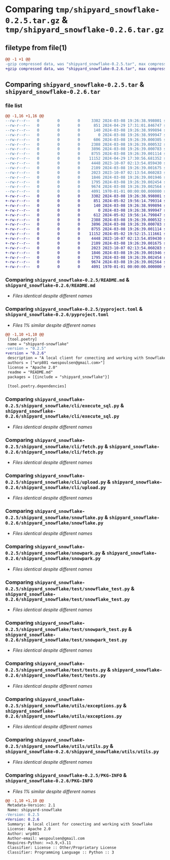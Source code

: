 # Comparing `tmp/shipyard_snowflake-0.2.5.tar.gz` & `tmp/shipyard_snowflake-0.2.6.tar.gz`

## filetype from file(1)

```diff
@@ -1 +1 @@
-gzip compressed data, was "shipyard_snowflake-0.2.5.tar", max compression
+gzip compressed data, was "shipyard_snowflake-0.2.6.tar", max compression
```

## Comparing `shipyard_snowflake-0.2.5.tar` & `shipyard_snowflake-0.2.6.tar`

### file list

```diff
@@ -1,16 +1,16 @@
--rw-r--r--   0        0        0     3302 2024-03-08 19:26:38.998001 shipyard_snowflake-0.2.5/README.md
--rw-r--r--   0        0        0      851 2024-04-29 17:31:01.846747 shipyard_snowflake-0.2.5/pyproject.toml
--rw-r--r--   0        0        0      140 2024-03-08 19:26:38.999894 shipyard_snowflake-0.2.5/shipyard_snowflake/__init__.py
--rw-r--r--   0        0        0        0 2024-03-08 19:26:38.999947 shipyard_snowflake-0.2.5/shipyard_snowflake/cli/__init__.py
--rw-r--r--   0        0        0      606 2024-03-08 19:26:39.000305 shipyard_snowflake-0.2.5/shipyard_snowflake/cli/authtest.py
--rw-r--r--   0        0        0     2388 2024-03-08 19:26:39.000532 shipyard_snowflake-0.2.5/shipyard_snowflake/cli/execute_sql.py
--rw-r--r--   0        0        0     3896 2024-03-08 19:26:39.000783 shipyard_snowflake-0.2.5/shipyard_snowflake/cli/fetch.py
--rw-r--r--   0        0        0     8755 2024-03-08 19:26:39.001114 shipyard_snowflake-0.2.5/shipyard_snowflake/cli/upload.py
--rw-r--r--   0        0        0    11152 2024-04-29 17:30:56.681352 shipyard_snowflake-0.2.5/shipyard_snowflake/snowflake.py
--rw-r--r--   0        0        0     4448 2023-10-07 02:13:54.059430 shipyard_snowflake-0.2.5/shipyard_snowflake/snowpark.py
--rw-r--r--   0        0        0     2109 2024-03-08 19:26:39.001675 shipyard_snowflake-0.2.5/shipyard_snowflake/test/snowflake_test.py
--rw-r--r--   0        0        0     2023 2023-10-07 02:13:54.060283 shipyard_snowflake-0.2.5/shipyard_snowflake/test/snowpark_test.py
--rw-r--r--   0        0        0     1846 2024-03-08 19:26:39.001946 shipyard_snowflake-0.2.5/shipyard_snowflake/test/tests.py
--rw-r--r--   0        0        0     1795 2024-03-08 19:26:39.002454 shipyard_snowflake-0.2.5/shipyard_snowflake/utils/exceptions.py
--rw-r--r--   0        0        0     9674 2024-03-08 19:26:39.002564 shipyard_snowflake-0.2.5/shipyard_snowflake/utils/utils.py
--rw-r--r--   0        0        0     4091 1970-01-01 00:00:00.000000 shipyard_snowflake-0.2.5/PKG-INFO
+-rw-r--r--   0        0        0     3302 2024-03-08 19:26:38.998001 shipyard_snowflake-0.2.6/README.md
+-rw-r--r--   0        0        0      851 2024-05-02 19:56:14.799314 shipyard_snowflake-0.2.6/pyproject.toml
+-rw-r--r--   0        0        0      140 2024-03-08 19:26:38.999894 shipyard_snowflake-0.2.6/shipyard_snowflake/__init__.py
+-rw-r--r--   0        0        0        0 2024-03-08 19:26:38.999947 shipyard_snowflake-0.2.6/shipyard_snowflake/cli/__init__.py
+-rw-r--r--   0        0        0      612 2024-05-02 19:56:14.799847 shipyard_snowflake-0.2.6/shipyard_snowflake/cli/authtest.py
+-rw-r--r--   0        0        0     2388 2024-03-08 19:26:39.000532 shipyard_snowflake-0.2.6/shipyard_snowflake/cli/execute_sql.py
+-rw-r--r--   0        0        0     3896 2024-03-08 19:26:39.000783 shipyard_snowflake-0.2.6/shipyard_snowflake/cli/fetch.py
+-rw-r--r--   0        0        0     8755 2024-03-08 19:26:39.001114 shipyard_snowflake-0.2.6/shipyard_snowflake/cli/upload.py
+-rw-r--r--   0        0        0    11152 2024-05-02 19:52:15.111661 shipyard_snowflake-0.2.6/shipyard_snowflake/snowflake.py
+-rw-r--r--   0        0        0     4448 2023-10-07 02:13:54.059430 shipyard_snowflake-0.2.6/shipyard_snowflake/snowpark.py
+-rw-r--r--   0        0        0     2109 2024-03-08 19:26:39.001675 shipyard_snowflake-0.2.6/shipyard_snowflake/test/snowflake_test.py
+-rw-r--r--   0        0        0     2023 2023-10-07 02:13:54.060283 shipyard_snowflake-0.2.6/shipyard_snowflake/test/snowpark_test.py
+-rw-r--r--   0        0        0     1846 2024-03-08 19:26:39.001946 shipyard_snowflake-0.2.6/shipyard_snowflake/test/tests.py
+-rw-r--r--   0        0        0     1795 2024-03-08 19:26:39.002454 shipyard_snowflake-0.2.6/shipyard_snowflake/utils/exceptions.py
+-rw-r--r--   0        0        0     9674 2024-03-08 19:26:39.002564 shipyard_snowflake-0.2.6/shipyard_snowflake/utils/utils.py
+-rw-r--r--   0        0        0     4091 1970-01-01 00:00:00.000000 shipyard_snowflake-0.2.6/PKG-INFO
```

### Comparing `shipyard_snowflake-0.2.5/README.md` & `shipyard_snowflake-0.2.6/README.md`

 * *Files identical despite different names*

### Comparing `shipyard_snowflake-0.2.5/pyproject.toml` & `shipyard_snowflake-0.2.6/pyproject.toml`

 * *Files 1% similar despite different names*

```diff
@@ -1,10 +1,10 @@
 [tool.poetry]
 name = "shipyard-snowflake"
-version = "0.2.5"
+version = "0.2.6"
 description = "A local client for conecting and working with Snowflake"
 authors = ["wrp801 <wespoulsen@gmail.com>"]
 license = "Apache 2.0"
 readme = "README.md"
 packages = [{include = "shipyard_snowflake"}]
 
 [tool.poetry.dependencies]
```

### Comparing `shipyard_snowflake-0.2.5/shipyard_snowflake/cli/execute_sql.py` & `shipyard_snowflake-0.2.6/shipyard_snowflake/cli/execute_sql.py`

 * *Files identical despite different names*

### Comparing `shipyard_snowflake-0.2.5/shipyard_snowflake/cli/fetch.py` & `shipyard_snowflake-0.2.6/shipyard_snowflake/cli/fetch.py`

 * *Files identical despite different names*

### Comparing `shipyard_snowflake-0.2.5/shipyard_snowflake/cli/upload.py` & `shipyard_snowflake-0.2.6/shipyard_snowflake/cli/upload.py`

 * *Files identical despite different names*

### Comparing `shipyard_snowflake-0.2.5/shipyard_snowflake/snowflake.py` & `shipyard_snowflake-0.2.6/shipyard_snowflake/snowflake.py`

 * *Files identical despite different names*

### Comparing `shipyard_snowflake-0.2.5/shipyard_snowflake/snowpark.py` & `shipyard_snowflake-0.2.6/shipyard_snowflake/snowpark.py`

 * *Files identical despite different names*

### Comparing `shipyard_snowflake-0.2.5/shipyard_snowflake/test/snowflake_test.py` & `shipyard_snowflake-0.2.6/shipyard_snowflake/test/snowflake_test.py`

 * *Files identical despite different names*

### Comparing `shipyard_snowflake-0.2.5/shipyard_snowflake/test/snowpark_test.py` & `shipyard_snowflake-0.2.6/shipyard_snowflake/test/snowpark_test.py`

 * *Files identical despite different names*

### Comparing `shipyard_snowflake-0.2.5/shipyard_snowflake/test/tests.py` & `shipyard_snowflake-0.2.6/shipyard_snowflake/test/tests.py`

 * *Files identical despite different names*

### Comparing `shipyard_snowflake-0.2.5/shipyard_snowflake/utils/exceptions.py` & `shipyard_snowflake-0.2.6/shipyard_snowflake/utils/exceptions.py`

 * *Files identical despite different names*

### Comparing `shipyard_snowflake-0.2.5/shipyard_snowflake/utils/utils.py` & `shipyard_snowflake-0.2.6/shipyard_snowflake/utils/utils.py`

 * *Files identical despite different names*

### Comparing `shipyard_snowflake-0.2.5/PKG-INFO` & `shipyard_snowflake-0.2.6/PKG-INFO`

 * *Files 1% similar despite different names*

```diff
@@ -1,10 +1,10 @@
 Metadata-Version: 2.1
 Name: shipyard-snowflake
-Version: 0.2.5
+Version: 0.2.6
 Summary: A local client for conecting and working with Snowflake
 License: Apache 2.0
 Author: wrp801
 Author-email: wespoulsen@gmail.com
 Requires-Python: >=3.9,<3.11
 Classifier: License :: Other/Proprietary License
 Classifier: Programming Language :: Python :: 3
```

